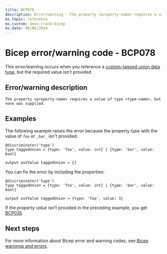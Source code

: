 ```yaml
---
title: BCP078
description: Error/warning - The property <property-name> requires a value of type <type-name>, but none was supplied.
ms.topic: reference
ms.custom: devx-track-bicep
ms.date: 08/06/2024
---
```


# Bicep error/warning code - BCP078

This error/warning occurs when you reference a [custom-tagged union data type](../data-types.md#custom-tagged-union-data-type), but the required value isn't provided.

## Error/warning description

`The property <property-name> requires a value of type <type-name>, but none was supplied.`

## Examples

The following example raises the error because the property _type_ with the value of  _`foo`_ or `_bar_` isn't provided.

```bicep
@discriminator('type')
type taggedUnion = {type: 'foo', value: int} | {type: 'bar', value: bool}

output outValue taggedUnion = {}
```

You can fix the error by including the properties:

```bicep
@discriminator('type')
type taggedUnion = {type: 'foo', value: int} | {type: 'bar', value: bool}

output outValue taggedUnion = {type: 'foo', value: 3}
```

If the property _value_ isn't provided in the preceding example, you get [BCP035](./bcp035.md).

## Next steps

For more information about Bicep error and warning codes, see [Bicep warnings and errors](../bicep-core-diagnostics.md).
